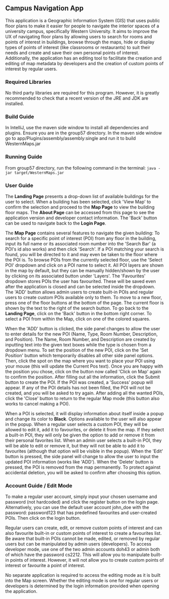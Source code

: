 ## Campus Navigation App
This application is a Geographic Information System (GIS) that uses public floor plans to make it easier for people to 
navigate the interior spaces of a university campus, specifically Western University. It aims to improve the UX of 
navigating floor plans by allowing users to search for rooms and points of interest in buildings, browse through the 
maps, hide or display types of points of interest (like classrooms or restaurants) to suit their needs and create and 
save their own personal points of interest. Additionally, the application has an editing tool to facilitate the creation 
and editing of map metadata by developers and the creation of custom points of interest by regular users.
### Required Libraries
No third party libraries are required for this program. However, it is greatly recommended to check that a recent version of the JRE and JDK are installed.
### Build Guide
In IntelliJ, use the maven side window to install all dependencies and plugins. Ensure you are in the group57 directory. In the maven side window go to app/Plugins/assembly/assembly:single and run it to build WesternMaps.jar
### Running Guide
From group57 directory, run the following command in the terminal:
```java -jar target/WesternMaps.jar```

### User Guide
The <b>Landing Page</b> presents a drop-down list of available buildings for the user to select. When a building has been selected, click 'View Map' to confirm the selection
and proceed to the <b>Map Page</b> to view the building floor maps. The <b>About Page</b> can be accessed from this page to see the application version
and developer contact information. The 'Back' button can be used to navigate back to the <b>Login Page</b>.

The <b>Map Page</b> contains several features to navigate the given building:
To search for a specific point of interest (POI) from any floor in the building, input its full name
or its associated room number into the 'Search Bar' (a POI's id also works) and then click 'Search'.
If a POI matching your search is found, you will be directed to it and may even be taken to the floor
where the POI is. To browse POIs from the currently selected floor, use the 'Select POI' dropdown and click on a POI name to select it.
All POI layers are shown in the map by default, but they can be manually hidden/shown by the user by clicking on its associated button under 'Layers'.
The 'Favourites' dropdown stores POIs the user has favourited. These will be saved even after the application is closed and can be selected inside the dropdown.
The 'ADD' button allows admin users to create built-in POIs and regular users to create custom POIs available only to them.
To move to a new floor, press one of the floor buttons at the bottom of the page. The current floor is shown by the text to the right of the search button.
To go back to the <b>Landing Page</b>, click on the 'Back' button in the bottom right corner.
To select a POI from within the Map, click on one of the colored squares.

When the 'ADD' button is clicked, the side panel changes to allow the user to enter details for the new POI (Name, Type, Room Number, Description, and Position).
The Name, Room Number, and Description are created by inputting text into the given text boxes while the type is chosen from a dropdown menu.
To set the position of the new POI, click on the 'Set Position' button which temporarily disables all other side panel options. Then, click the spot on
the map where you want to place your POI using your mouse (this will update the Current Pos text). Once you are happy with the position you chose, click on the button now called
'Click on Map' again to confirm the position. After filling out all the information, click the Submit button to create the POI. If the POI was created, a 'Success' popup will appear. If any of the POI details has not been filled, the POI will not be created, and you will be asked to try again.
After adding all the wanted POIs, click the 'Close' button to return to the regular Map mode (this button also works to cancel making a POI).

When a POI is selected, it will display information about itself inside a popup and change its color to <b>Black</b>. Options available to the user will also appear in the popup.
When a regular user selects a custom POI, they will be allowed to edit it, add it to favourites, or delete it from the map.  If they select a built-in POI, they will only be given the option to add or remove it from their personal favorites list.
When an admin user selects a built-in POI, they will be able to edit or remove it, but they will not be able to add it to favourites (although that option will be visible in the popup).
When the 'Edit' button is pressed, the side panel will change to allow the user to input the updated POI information (works like 'ADD'). 
When the 'Delete' button is pressed, the POI is removed from the map permanently. To protect against accidental deletion, you will be asked to confirm after choosing this option.
### Account Guide / Edit Mode
To make a regular user account, simply input your chosen username and password (not hardcoded) and click the register 
button on the login page. Alternatively, you can use the default user account john_doe with the password: password123 that has predefined favourites and user-created POIs. Then click on the login button. 

Regular users can create, edit, or remove custom points of 
interest and can also favourite built-in or custom points of interest to create a favourites list.
Be aware that built-in POIs cannot be made, edited, or removed by regular users but can be manipulated by admin users 
(developers). To access developer mode, use one of the 
two admin accounts doh43 or admin both of which have the password cs2212. This will allow you to manipulate built-in 
points of interest. However, it will not allow you to create custom points of interest or favourite a point of interest.

No separate application is required to access the editing mode as it is built into the Map screen. Whether the editing 
mode is one for regular users or developers is determined by the login information provided when opening the application. 